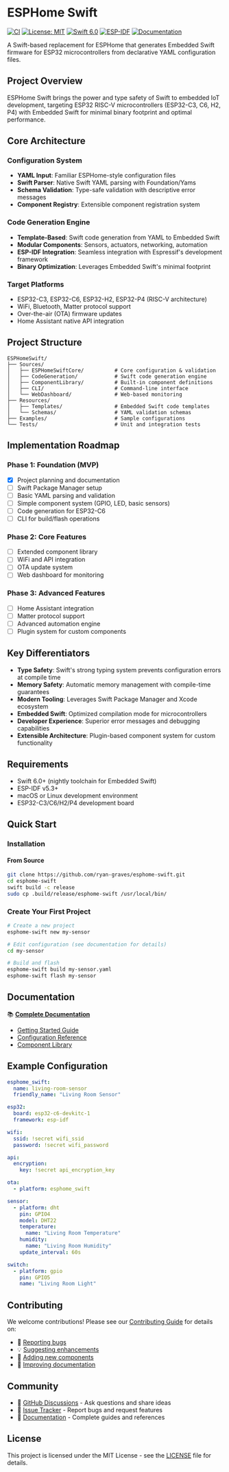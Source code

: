 # ESPHome Swift

[![CI](https://github.com/ryan-graves/esphome-swift/workflows/CI/badge.svg)](https://github.com/ryan-graves/esphome-swift/actions/workflows/ci.yml)
[![License: MIT](https://img.shields.io/badge/License-MIT-yellow.svg)](https://opensource.org/licenses/MIT)
[![Swift 6.0](https://img.shields.io/badge/Swift-6.0-orange.svg)](https://swift.org/)
[![ESP-IDF](https://img.shields.io/badge/ESP--IDF-v5.3-blue.svg)](https://github.com/espressif/esp-idf)
[![Documentation](https://img.shields.io/badge/docs-github.io-blue.svg)](https://ryan-graves.github.io/esphome-swift/)

A Swift-based replacement for ESPHome that generates Embedded Swift firmware for ESP32 microcontrollers from declarative YAML configuration files.

## Project Overview

ESPHome Swift brings the power and type safety of Swift to embedded IoT development, targeting ESP32 RISC-V microcontrollers (ESP32-C3, C6, H2, P4) with Embedded Swift for minimal binary footprint and optimal performance.

## Core Architecture

### Configuration System
- **YAML Input**: Familiar ESPHome-style configuration files
- **Swift Parser**: Native Swift YAML parsing with Foundation/Yams
- **Schema Validation**: Type-safe validation with descriptive error messages
- **Component Registry**: Extensible component registration system

### Code Generation Engine
- **Template-Based**: Swift code generation from YAML to Embedded Swift
- **Modular Components**: Sensors, actuators, networking, automation
- **ESP-IDF Integration**: Seamless integration with Espressif's development framework
- **Binary Optimization**: Leverages Embedded Swift's minimal footprint

### Target Platforms
- ESP32-C3, ESP32-C6, ESP32-H2, ESP32-P4 (RISC-V architecture)
- WiFi, Bluetooth, Matter protocol support
- Over-the-air (OTA) firmware updates
- Home Assistant native API integration

## Project Structure

```
ESPHomeSwift/
├── Sources/
│   ├── ESPHomeSwiftCore/          # Core configuration & validation
│   ├── CodeGeneration/            # Swift code generation engine
│   ├── ComponentLibrary/          # Built-in component definitions
│   ├── CLI/                       # Command-line interface
│   └── WebDashboard/              # Web-based monitoring
├── Resources/
│   ├── Templates/                 # Embedded Swift code templates
│   └── Schemas/                   # YAML validation schemas
├── Examples/                      # Sample configurations
└── Tests/                         # Unit and integration tests
```

## Implementation Roadmap

### Phase 1: Foundation (MVP)
- [x] Project planning and documentation
- [ ] Swift Package Manager setup
- [ ] Basic YAML parsing and validation
- [ ] Simple component system (GPIO, LED, basic sensors)
- [ ] Code generation for ESP32-C6
- [ ] CLI for build/flash operations

### Phase 2: Core Features
- [ ] Extended component library
- [ ] WiFi and API integration
- [ ] OTA update system
- [ ] Web dashboard for monitoring

### Phase 3: Advanced Features
- [ ] Home Assistant integration
- [ ] Matter protocol support
- [ ] Advanced automation engine
- [ ] Plugin system for custom components

## Key Differentiators

- **Type Safety**: Swift's strong typing system prevents configuration errors at compile time
- **Memory Safety**: Automatic memory management with compile-time guarantees
- **Modern Tooling**: Leverages Swift Package Manager and Xcode ecosystem
- **Embedded Swift**: Optimized compilation mode for microcontrollers
- **Developer Experience**: Superior error messages and debugging capabilities
- **Extensible Architecture**: Plugin-based component system for custom functionality

## Requirements

- Swift 6.0+ (nightly toolchain for Embedded Swift)
- ESP-IDF v5.3+
- macOS or Linux development environment
- ESP32-C3/C6/H2/P4 development board

## Quick Start

### Installation

#### From Source
```bash
git clone https://github.com/ryan-graves/esphome-swift.git
cd esphome-swift
swift build -c release
sudo cp .build/release/esphome-swift /usr/local/bin/
```

### Create Your First Project

```bash
# Create a new project
esphome-swift new my-sensor

# Edit configuration (see documentation for details)
cd my-sensor

# Build and flash
esphome-swift build my-sensor.yaml
esphome-swift flash my-sensor
```

## Documentation

📚 **[Complete Documentation](https://ryan-graves.github.io/esphome-swift/)**

- [Getting Started Guide](https://ryan-graves.github.io/esphome-swift/getting-started.html)
- [Configuration Reference](https://ryan-graves.github.io/esphome-swift/configuration.html)  
- [Component Library](https://ryan-graves.github.io/esphome-swift/components.html)

## Example Configuration

```yaml
esphome_swift:
  name: living-room-sensor
  friendly_name: "Living Room Sensor"

esp32:
  board: esp32-c6-devkitc-1
  framework: esp-idf

wifi:
  ssid: !secret wifi_ssid
  password: !secret wifi_password

api:
  encryption:
    key: !secret api_encryption_key

ota:
  - platform: esphome_swift

sensor:
  - platform: dht
    pin: GPIO4
    model: DHT22
    temperature:
      name: "Living Room Temperature"
    humidity:
      name: "Living Room Humidity"
    update_interval: 60s

switch:
  - platform: gpio
    pin: GPIO5
    name: "Living Room Light"
```

## Contributing

We welcome contributions! Please see our [Contributing Guide](CONTRIBUTING.md) for details on:

- 🐛 [Reporting bugs](CONTRIBUTING.md#reporting-bugs)
- 💡 [Suggesting enhancements](CONTRIBUTING.md#suggesting-enhancements) 
- 🔧 [Adding new components](CONTRIBUTING.md#adding-new-components)
- 📖 [Improving documentation](CONTRIBUTING.md#documentation)

## Community

- 💬 [GitHub Discussions](https://github.com/ryan-graves/esphome-swift/discussions) - Ask questions and share ideas
- 🐛 [Issue Tracker](https://github.com/ryan-graves/esphome-swift/issues) - Report bugs and request features
- 📖 [Documentation](https://ryan-graves.github.io/esphome-swift/) - Complete guides and references

## License

This project is licensed under the MIT License - see the [LICENSE](LICENSE) file for details.